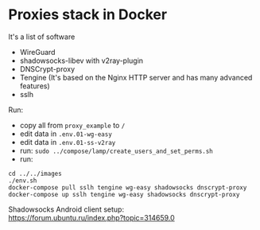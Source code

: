# Proxies stack in Docker

It's a list of software
- WireGuard
- shadowsocks-libev with v2ray-plugin
- DNSCrypt-proxy
- Tengine (It's based on the Nginx HTTP server and has many advanced features)
- sslh

Run:
- copy all from `proxy_example` to `/`
- edit data in `.env.01-wg-easy`
- edit data in `.env.01-ss-v2ray`
- run: `sudo ../compose/lamp/create_users_and_set_perms.sh`
- run:
```
cd ../../images
./env.sh
docker-compose pull sslh tengine wg-easy shadowsocks dnscrypt-proxy
docker-compose up sslh tengine wg-easy shadowsocks dnscrypt-proxy
```

Shadowsocks Android client setup:  
https://forum.ubuntu.ru/index.php?topic=314659.0
